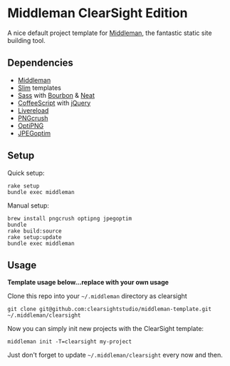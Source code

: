 # Middleman ClearSight Edition

A nice default project template for [Middleman](http://middlemanapp.com), the fantastic static site building tool.

## Dependencies

- [Middleman](http://middlemanapp.com)
- [Slim](http://slim-lang.com/) templates
- [Sass](http://sass-lang.com/) with [Bourbon](http://bourbon.io/) & [Neat](http://neat.bourbon.io/)
- [CoffeeScript](http://coffeescript.org/) with [jQuery](http://jquery.com/)
- [Livereload](https://github.com/middleman/middleman-livereload)
- [PNGcrush](http://pmt.sourceforge.net/pngcrush/)
- [OptiPNG]()
- [JPEGoptim]()

## Setup

Quick setup:

```
rake setup
bundle exec middleman
```

Manual setup:

```
brew install pngcrush optipng jpegoptim
bundle
rake build:source
rake setup:update
bundle exec middleman
```

## Usage

**Template usage below...replace with your own usage**

Clone this repo into your `~/.middleman` directory as clearsight

    git clone git@github.com:clearsightstudio/middleman-template.git ~/.middleman/clearsight

Now you can simply init new projects with the ClearSight template:

    middleman init -T=clearsight my-project

Just don't forget to update `~/.middleman/clearsight` every now and then.

